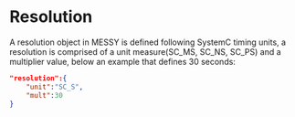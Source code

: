 # Resolution

A resolution object in MESSY is defined following SystemC timing units, a resolution is comprised of a unit measure(SC_MS, SC_NS, SC_PS) and a multiplier value, below an example that defines 30 seconds:

```JSON
"resolution":{
    "unit":"SC_S",
    "mult":30
}
```